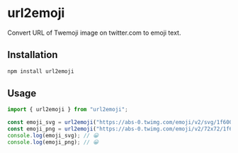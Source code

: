 # url2emoji

Convert URL of Twemoji image on twitter.com to emoji text.

## Installation

```powershell
npm install url2emoji
```

## Usage

```typescript
import { url2emoji } from "url2emoji";

const emoji_svg = url2emoji("https://abs-0.twimg.com/emoji/v2/svg/1f600.svg");
const emoji_png = url2emoji("https://abs-0.twimg.com/emoji/v2/72x72/1f600.png");
console.log(emoji_svg); // 😀
console.log(emoji_png); // 😀
```
